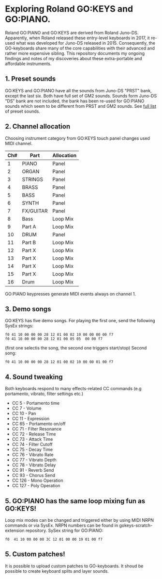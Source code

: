 # Exploring Roland GO:KEYS and GO:PIANO. 

Roland GO:PIANO and GO:KEYS are derived from Roland Juno-DS. Apparently, when Roland released these entry-level keyboards in 2017, it re-used what was developed for Juno-DS released in 2015. Consequently, the GO-keyboards share many of the core capabilities with their advanced and rather more expensive sibling.
This repository documents my ongoing findings and notes of my discoveries about these extra-portable and affordable instruments.

## 1. Preset sounds
GO:KEYS and GO:PIANO have all the sounds from Juno-DS "PRST" bank, except the last six. Both have full set of GM2 sounds. Sounds form Juno-DS "DS" bank are not included, the bank has been re-used for GO:PIANO sounds which seem to be different from PRST and GM2 sounds. See [full list](doc/GO-sounds.md) of preset sounds.

## 2. Channel allocation
Choosing instrument category from GO:KEYS touch panel changes used MIDI channel. 

|Ch# |Part        |Allocation|
|----|------------|----------|
| 1  |  PIANO     | Panel    |
| 2  |  ORGAN     | Panel    |
| 3  |  STRINGS   | Panel    |
| 4  |  BRASS     | Panel    |
| 5  |  BASS      | Panel    |
| 6  |  SYNTH     | Panel    |
| 7  |  FX/GUITAR | Panel    |
| 8  |  Bass      | Loop Mix |
| 9  |  Part A    | Loop Mix |
|10  |  DRUM      | Panel    |
|11  |  Part B    | Loop Mix |
|12  |  Part X    | Loop Mix |
|13  |  Part X    | Loop Mix |
|14  |  Part X    | Loop Mix |
|15  |  Part X    | Loop Mix |
|16  |  Drum      | Loop Mix |

GO:PIANO keypresses generate MIDI events always on channel 1.

## 3. Demo songs
GO:KEYS has five demo songs.
For playing the first one, send the following SysEx strings:
```
f0 41 10 00 00 00 28 12 01 00 02 10 00 00 00 00 f7
f0 41 10 00 00 00 28 12 01 00 05 05  00 00 f7
```

(first one selectis the song, the second one triggers start/stop)
Second song:
```
f0 41 10 00 00 00 28 12 01 00 02 10 00 00 01 00 f7
```

## 4. Sound tweaking
Both keyboards respond to many effects-related CC commands (e.g portamento, vibrato, filter settings etc.) 
- CC 5 - Portamento time
- CC 7 - Volume
- CC 10 - Pan
- CC 11 - Expression
- CC 65 - Portamento on/off
- CC 71 - Filter Resonance
- CC 72 - Release Time
- CC 73 - Attack Time
- CC 74 - Filter Cutoff
- CC 75 - Decay Time
- CC 76 - Vibrato Rate
- CC 77 - Vibrato Depth
- CC 78 - Vibrato Delay
- CC 91 - Reverb Send
- CC 93 - Chorus Send
- CC 126 - Mono Operation
- CC 127 - Poly Operation

## 5.  GO:PIANO has the same loop mixing fun as GO:KEYS!
Loop mix modes can be changed and triggered either by using MIDI NRPN commands or via SysEx. NRPN numbers can be found in gokeys-scratch-extension repository. SySex string for GO:PIANO:
```
f0  41 10 00 00 00 3C 12 01 00 00 19 01 00 f7
```

## 5. Custom patches!
It is possible to upload custom patches to GO-keyboards. It shoud be possible to create keyboard splits and layer sounds.


